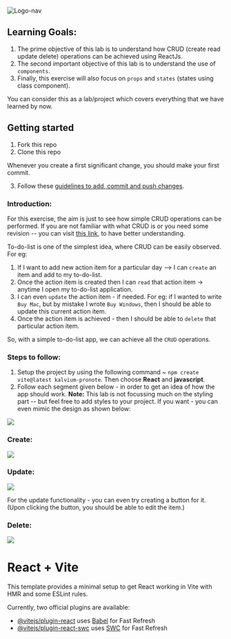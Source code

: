 ![Logo-nav](https://s3.ap-south-1.amazonaws.com/kalvi-education.github.io/front-end-web-development/Kalvium-Logo.png)

## Learning Goals:
1. The prime objective of this lab is to understand how CRUD (create read update delete) operations can be achieved
using ReactJs.
2. The second important objective of this lab is to understand the use of `components`.
3. Finally, this exercise will also focus on `props` and `states` (states using class component).

You can consider this as a lab/project which covers everything that we have learned by now.


## Getting started

1. Fork this repo
2. Clone this repo

Whenever you create a first significant change, you should make your first commit.

3. Follow these [guidelines to add, commit and push changes](https://github.com/Kalvium-Program/general-guidelines-labs-project-builders).

### Introduction:
For this exercise, the aim is just to see how simple CRUD operations can be performed. 
If you are not familiar with what CRUD is or you need some revision -- you can visit [this link](https://www.freecodecamp.org/news/crud-operations-explained/), to have better understanding.

To-do-list is one of the simplest idea, where CRUD can be easily observed. For eg:
1. If I want to add new action item for a particular day --> I can `create` an item and add to my to-do-list.
2. Once the action item is created then I can `read` that action item -> anytime I open my to-do-list application.
3. I can even `update` the action item - if needed. For eg: if I wanted to write `Buy Mac`, but by mistake I wrote `Buy Windows`, then I should be able to update this current action item.
4. Once the action item is achieved - then I should be able to `delete` that particular action item.

So, with a simple to-do-list app, we can achieve all the `CRUD` operations.

### Steps to follow:

1. Setup the project by using the following command ~ `npm create vite@latest kalvium-pronote`. Then choose **React** and **javascript**.
2. Follow each segment given below - in order to get an idea of how the app should work. 
   **Note:** This lab is not focussing much on the styling part -- but feel free to add styles to your project.
   If you want - you can even mimic the design as shown below:
   
 ![](https://s3.ap-south-1.amazonaws.com/kalvi-education.github.io/front-end-web-development/todo.png)
   

### Create:

![](https://s3.ap-south-1.amazonaws.com/kalvi-education.github.io/front-end-web-development/add-react-todo.gif)

### Update:

![](https://s3.ap-south-1.amazonaws.com/kalvi-education.github.io/front-end-web-development/update-react-todo.gif)

For the update functionality - you can even try creating a button for it. (Upon clicking the button, you should be able to edit the item.)

### Delete:

![](https://s3.ap-south-1.amazonaws.com/kalvi-education.github.io/front-end-web-development/delete-react-todo.gif)




# React + Vite

This template provides a minimal setup to get React working in Vite with HMR and some ESLint rules.

Currently, two official plugins are available:

- [@vitejs/plugin-react](https://github.com/vitejs/vite-plugin-react/blob/main/packages/plugin-react/README.md) uses [Babel](https://babeljs.io/) for Fast Refresh
- [@vitejs/plugin-react-swc](https://github.com/vitejs/vite-plugin-react-swc) uses [SWC](https://swc.rs/) for Fast Refresh
